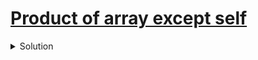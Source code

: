 # [Product of array except self](https://leetcode.com/problems/product-of-array-except-self/)

<details>
<summary>
Solution
</summary>

## Approach

### Neetcode solution 

Concept

We need to not use division and not use auxiliary space to fulfil the requirements

Imagine we use 2 extra vectors prefix and postfix
where each element contains the product of all the elements before and after the current element

then the output will be the product of the prefix and postfix 

Example, input : [1,2,3,4]
then prefix : [1,1,2,6] postfix : [24,12,4,1]
output : [24,12,8,6]

But using the extra memory is not necessary, using 2 ints will suffice

Algorithm

1. iterate through result array
2. once to multiply the prefixes
3. again to multiply the postfixes


Time complexity

$`O(n)`$ two for loops (non-nested)


Space complexity

$`O(1)`$ no auxiliary space is used (output vector is not counted here)


```c++
class Solution {
public:
    vector<int> productExceptSelf(vector<int>& nums) {
        vector<int> result(nums.size());
        int prefix{1}, postfix{1};
        for(int i = 0; i < nums.size(); i++)
        {
            result[i] = prefix;
            prefix *= nums[i];
        }
        for(int i = nums.size() - 1; i >= 0; i--)
        {
            result[i] *= postfix;
            postfix *= nums[i];
        }
        return result;
    }
};
```

</details>